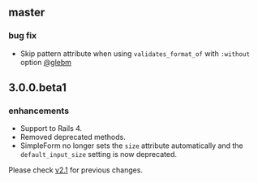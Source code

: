 ## master

### bug fix
  * Skip pattern attribute when using `validates_format_of` with `:without` option [@glebm](https://github.com/glebm)

## 3.0.0.beta1

### enhancements
  * Support to Rails 4.
  * Removed deprecated methods.
  * SimpleForm no longer sets the `size` attribute automatically and the `default_input_size` setting
  is now deprecated.

Please check [v2.1](https://github.com/plataformatec/simple_form/blob/v2.1/CHANGELOG.md) for previous changes.
